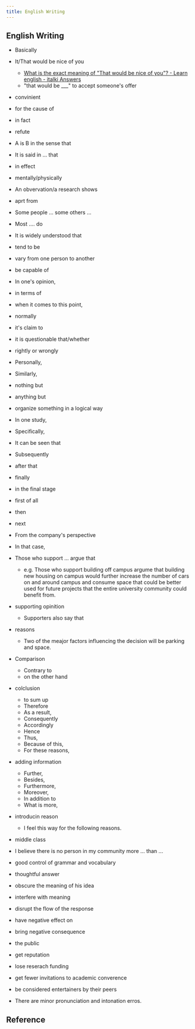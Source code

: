 ```yaml
---
title: English Writing
---
```


## English Writing

* Basically
* It/That would be nice of you
    * [What is the exact meaning of "That would be nice of you"? - Learn english - italki Answers](https://www.italki.com/question/337044)
    * "that would be ___" to accept someone's offer
* convinient
* for the cause of
* in fact
* refute
* A is B in the sense that
* It is said in ... that
* in effect
* mentally/physically
* An obvervation/a research shows
* aprt from
* Some people ... some others ...
* Most .... do
* It is widely understood that
* tend to be
* vary from one person to another
* be capable of
* In one's opinion,
* in terms of
* when it comes to this point,
* normally
* it's claim to 
* it is questionable that/whether
* rightly or wrongly
* Personally, 
* Similarly,
* nothing but
* anything but
* organize something in a logical way
* In one study, 
* Specifically,
* It can be seen that
* Subsequently
* after that
* finally
* in the final stage
* first of all
* then
* next
* From the company's perspective
* In that case,
* Those who support ... argue that 
    * e.g. Those who support building off campus argume that building new housing on campus would further increase the number of cars on and around campus and consume space that could be better used for future projects that the entire university community could benefit from.
* supporting opinition
    * Supporters also say that 
* reasons
    * Two of the meajor factors influencing the decision will be parking and space.
* Comparison
    * Contrary to
    * on the other hand
* colclusion
    * to sum up
    * Therefore
    * As a result,
    * Consequently
    * Accordingly
    * Hence
    * Thus,
    * Because of this,
    * For these reasons,
* adding information
    * Further,
    * Besides,
    * Furthermore,
    * Moreover,
    * In addition to
    * What is more,
* introducin reason
    * I feel this way for the following reasons.
* middle class
* I believe there is no person in my community more ... than ...


* good control of grammar and vocabulary
* thoughtful answer
* obscure the meaning of his idea
* interfere with meaning
* disrupt the flow of the response
* have negative effect on 
* bring negative consequence
* the public
* get reputation
* lose reserach funding
* get fewer invitations to academic converence
* be considered entertainers by their peers
* There are minor pronunciation and intonation erros.



## Reference
